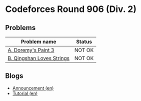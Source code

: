 # Codeforces Round 906 (Div. 2)

## Problems

|Problem name|Status|
|------------|---------|
| [A. Doremy's Paint 3](problems/A._Doremy's_Paint_3.md)|NOT OK|
| [B. Qingshan Loves Strings](problems/B._Qingshan_Loves_Strings.md)|NOT OK|
## Blogs

- [Announcement (en)](blogs/Announcement_(en).md)
- [Tutorial (en)](blogs/Tutorial_(en).md)
